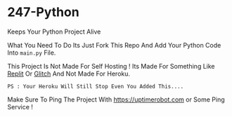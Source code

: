 # 247-Python
Keeps Your Python Project Alive


What You Need To Do Its Just Fork This Repo And Add Your Python Code Into `main.py` File. 

This Project Is Not Made For Self Hosting ! Its Made For Something Like [Replit](https://repl.it) Or [Glitch](https://glitch.com) And Not Made For Heroku.

```PS : Your Heroku Will Still Stop Even You Added This....```


Make Sure To Ping The Project With https://uptimerobot.com or Some Ping Service ! 
